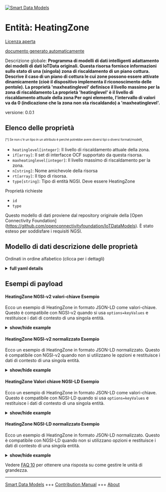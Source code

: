 <!-- 10-Header -->  
[![Smart Data Models](https://smartdatamodels.org/wp-content/uploads/2022/01/SmartDataModels_logo.png "Logo")](https://smartdatamodels.org)  
Entità: HeatingZone  
===================<!-- /10-Header -->  
<!-- 15-License -->  
[Licenza aperta](https://github.com/smart-data-models//dataModel.OCF/blob/master/HeatingZone/LICENSE.md)  
[documento generato automaticamente](https://docs.google.com/presentation/d/e/2PACX-1vTs-Ng5dIAwkg91oTTUdt8ua7woBXhPnwavZ0FxgR8BsAI_Ek3C5q97Nd94HS8KhP-r_quD4H0fgyt3/pub?start=false&loop=false&delayms=3000#slide=id.gb715ace035_0_60)  
<!-- /15-License -->  
<!-- 20-Description -->  
Descrizione globale: **Programma di modelli di dati intelligenti adattamento dei modelli di dati IoTData originali. Questa risorsa fornisce informazioni sullo stato di una (singola) zona di riscaldamento di un piano cottura. Descrive il caso di un piano di cottura le cui zone possono essere attivate dinamicamente (cioè il dispositivo implementa il riconoscimento delle pentole). La proprietà 'maxheatinglevel' definisce il livello massimo per la zona di riscaldamento La proprietà 'heatinglevel' è il livello di riscaldamento attuale della zona Per ogni elemento, l'intervallo di valori va da 0 (indicazione che la zona non sta riscaldando) a 'maxheatinglevel'.**  
versione: 0.0.1  
<!-- /20-Description -->  
<!-- 30-PropertiesList -->  

## Elenco delle proprietà  

<sup><sub>[*] Se non c'è un tipo in un attributo è perché potrebbe avere diversi tipi o diversi formati/modelli</sub></sup>.  
- `heatinglevel[integer]`: Il livello di riscaldamento attuale della zona.  - `if[array]`: Il set di interfacce OCF supportato da questa risorsa.  - `maxheatinglevel[integer]`: Il livello massimo di riscaldamento per la zona.  - `n[string]`: Nome amichevole della risorsa  - `rt[array]`: Il tipo di risorsa.  - `type[string]`: Tipo di entità NGSI. Deve essere HeatingZone  <!-- /30-PropertiesList -->  
<!-- 35-RequiredProperties -->  
Proprietà richieste  
- `id`  - `type`  <!-- /35-RequiredProperties -->  
<!-- 40-RequiredProperties -->  
Questo modello di dati proviene dal repository originale della [Open Connectivity Foundation] (https://github.com/openconnectivityfoundation/IoTDataModels). È stato esteso per soddisfare i requisiti NGSI.  
<!-- /40-RequiredProperties -->  
<!-- 50-DataModelHeader -->  
## Modello di dati descrizione delle proprietà  
Ordinati in ordine alfabetico (clicca per i dettagli)  
<!-- /50-DataModelHeader -->  
<!-- 60-ModelYaml -->  
<details><summary><strong>full yaml details</strong></summary>    
```yaml  
HeatingZone:    
  description: 'Smart Data Models Program adaptation of the original IoTData data Models. This Resource provides information about the status of a (single) heating zone of a Cook-Top. It describes the case of a Cook-Top whose zones can be activated dynamically (i.e. the device implements pot recognition). The Property ''maxheatinglevel'' defines the max level for the heating zone The Property ''heatinglevel'' is the current heating level of the zone   For each element, the value range is from 0 (indication that the zone is not heating) to ''maxheatinglevel''.'    
  properties:    
    heatinglevel:    
      description: The current heating level for the zone.    
      readOnly: true    
      type: integer    
      x-ngsi:    
        type: Property    
    if:    
      description: The OCF Interface set supported by this Resource.    
      items:    
        enum:    
          - oic.if.s    
          - oic.if.baseline    
        type: string    
      minItems: 2    
      readOnly: true    
      type: array    
      uniqueItems: true    
      x-ngsi:    
        type: Property    
    maxheatinglevel:    
      description: The maximum heating level for the zone.    
      readOnly: true    
      type: integer    
      x-ngsi:    
        type: Property    
    n:    
      description: Friendly name of the Resource    
      maxLength: 64    
      readOnly: true    
      type: string    
      x-ngsi:    
        type: Property    
    rt:    
      description: The Resource Type.    
      items:    
        enum:    
          - oic.r.heatingzone    
        maxLength: 64    
        type: string    
      minItems: 1    
      readOnly: true    
      type: array    
      uniqueItems: true    
      x-ngsi:    
        type: Property    
    type:    
      description: NGSI entity type. It has to be HeatingZone    
      enum:    
        - HeatingZone    
      type: string    
      x-ngsi:    
        type: Property    
  required:    
    - id    
    - type    
  type: object    
  x-derived-from: https://github.com/OpenInterConnect/IoTDataModels/blob/master/HeatingZoneResURI.swagger.json    
  x-disclaimer: 'Redistribution and use in source and binary forms, with or without modification, are permitted  provided that the license conditions are met. Copyleft (c) 2022 Contributors to Smart Data Models Program'    
  x-license-url: https://github.com/smart-data-models/dataModel.OCF/blob/master/HeatingZone/LICENSE.md    
  x-model-schema: https://smart-data-models.github.io/dataModel.IoTDataModels/HeatingZone/schema.json    
  x-model-tags: OCF    
  x-version: 0.0.1    
```  
</details>    
<!-- /60-ModelYaml -->  
<!-- 70-MiddleNotes -->  
<!-- /70-MiddleNotes -->  
<!-- 80-Examples -->  
## Esempi di payload  
#### HeatingZone NGSI-v2 valori-chiave Esempio  
Ecco un esempio di HeatingZone in formato JSON-LD come valori-chiave. Questo è compatibile con NGSI-v2 quando si usa `options=keyValues` e restituisce i dati di contesto di una singola entità.  
<details><summary><strong>show/hide example</strong></summary>    
```json  
{  
  "id": "urn:ngsi-ld:HeatingZone:id:THMX:89392478",  
  "dateCreated": "1975-06-12T13:28:15Z",  
  "dateModified": "2020-12-18T11:29:37Z",  
  "source": "Administration treat month also movie oil. I unit nothing green dinner ask. Foot name can.",  
  "name": "Ever hospital bring PM south family foreign necessary. Form story over step everybody watch important.",  
  "alternateName": "Station level action others young energy town. Happy only cover anything sing sit.",  
  "description": "Partner Mr receive view especially read player. Ready consider save listen.",  
  "dataProvider": "Once audience summer themselves. Not avoid natural radio many blood relationship. Keep drug agent tonight.",  
  "owner": [  
    "urn:ngsi-ld:HeatingZone:items:TFYW:95365282",  
    "urn:ngsi-ld:HeatingZone:items:XVWO:21267042"  
  ],  
  "seeAlso": [  
    "urn:ngsi-ld:HeatingZone:items:BKFP:50989634",  
    "urn:ngsi-ld:HeatingZone:items:GWYJ:65777501"  
  ],  
  "location": {  
    "type": "Point",  
    "coordinates": [  
      -22.0545635,  
      124.132065  
    ]  
  },  
  "address": {  
    "streetAddress": "Heart build road end age people third man. Sister nice range election actually.",  
    "addressLocality": "Establish trouble realize us. Learn everything appear most.",  
    "addressRegion": "Control evidence must cover age. Begin think agreement house.",  
    "addressCountry": "Product third back everybody onto science. Three south people stop world model test. Develop final certainly black.",  
    "postalCode": "Exist into kid night power walk. End with student.",  
    "postOfficeBoxNumber": "Player today magazine bag check. Trouble today civil."  
  },  
  "areaServed": "Owner market range executive point."  
}  
```  
</details>  
#### HeatingZone NGSI-v2 normalizzato Esempio  
Ecco un esempio di HeatingZone in formato JSON-LD normalizzato. Questo è compatibile con NGSI-v2 quando non si utilizzano le opzioni e restituisce i dati di contesto di una singola entità.  
<details><summary><strong>show/hide example</strong></summary>    
```json  
{  
  "id": {  
    "type": "string",  
    "value": "urn:ngsi-ld:HeatingZone:id:THMX:89392478"  
  },  
  "dateCreated": {  
    "format": "date-time",  
    "type": "string",  
    "value": "1975-06-12T13:28:15Z"  
  },  
  "dateModified": {  
    "format": "date-time",  
    "type": "string",  
    "value": "2020-12-18T11:29:37Z"  
  },  
  "source": {  
    "type": "string",  
    "value": "Administration treat month also movie oil. I unit nothing green dinner ask. Foot name can."  
  },  
  "name": {  
    "type": "string",  
    "value": "Ever hospital bring PM south family foreign necessary. Form story over step everybody watch important."  
  },  
  "alternateName": {  
    "type": "string",  
    "value": "Station level action others young energy town. Happy only cover anything sing sit."  
  },  
  "description": {  
    "type": "string",  
    "value": "Partner Mr receive view especially read player. Ready consider save listen."  
  },  
  "dataProvider": {  
    "type": "string",  
    "value": "Once audience summer themselves. Not avoid natural radio many blood relationship. Keep drug agent tonight."  
  },  
  "owner": {  
    "type": "array",  
    "value": [  
      "urn:ngsi-ld:HeatingZone:items:TFYW:95365282",  
      "urn:ngsi-ld:HeatingZone:items:XVWO:21267042"  
    ]  
  },  
  "seeAlso": {  
    "type": "array",  
    "value": [  
      "urn:ngsi-ld:HeatingZone:items:BKFP:50989634",  
      "urn:ngsi-ld:HeatingZone:items:GWYJ:65777501"  
    ]  
  },  
  "location": {  
    "type": "object",  
    "value": {  
      "type": "Point",  
      "coordinates": [  
        -22.0545635,  
        124.132065  
      ]  
    }  
  },  
  "address": {  
    "type": "object",  
    "value": {  
      "streetAddress": "Heart build road end age people third man. Sister nice range election actually.",  
      "addressLocality": "Establish trouble realize us. Learn everything appear most.",  
      "addressRegion": "Control evidence must cover age. Begin think agreement house.",  
      "addressCountry": "Product third back everybody onto science. Three south people stop world model test. Develop final certainly black.",  
      "postalCode": "Exist into kid night power walk. End with student.",  
      "postOfficeBoxNumber": "Player today magazine bag check. Trouble today civil."  
    }  
  },  
  "areaServed": {  
    "type": "string",  
    "value": "Owner market range executive point."  
  }  
}  
```  
</details>  
#### HeatingZone Valori chiave NGSI-LD Esempio  
Ecco un esempio di HeatingZone in formato JSON-LD come valori-chiave. Questo è compatibile con NGSI-LD quando si usa `options=keyValues` e restituisce i dati di contesto di una singola entità.  
<details><summary><strong>show/hide example</strong></summary>    
```json  
{  
    "id": "urn:ngsi-ld:HeatingZone:id:THMX:89392478",  
    "dateCreated": "1975-06-12T13:28:15Z",  
    "dateModified": "2020-12-18T11:29:37Z",  
    "source": "Administration treat month also movie oil. I unit nothing green dinner ask. Foot name can.",  
    "name": "Ever hospital bring PM south family foreign necessary. Form story over step everybody watch important.",  
    "alternateName": "Station level action others young energy town. Happy only cover anything sing sit.",  
    "description": "Partner Mr receive view especially read player. Ready consider save listen.",  
    "dataProvider": "Once audience summer themselves. Not avoid natural radio many blood relationship. Keep drug agent tonight.",  
    "owner": [  
        "urn:ngsi-ld:HeatingZone:items:TFYW:95365282",  
        "urn:ngsi-ld:HeatingZone:items:XVWO:21267042"  
    ],  
    "seeAlso": [  
        "urn:ngsi-ld:HeatingZone:items:BKFP:50989634",  
        "urn:ngsi-ld:HeatingZone:items:GWYJ:65777501"  
    ],  
    "location": {  
        "type": "Point",  
        "coordinates": [  
            -22.0545635,  
            124.132065  
        ]  
    },  
    "address": {  
        "streetAddress": "Heart build road end age people third man. Sister nice range election actually.",  
        "addressLocality": "Establish trouble realize us. Learn everything appear most.",  
        "addressRegion": "Control evidence must cover age. Begin think agreement house.",  
        "addressCountry": "Product third back everybody onto science. Three south people stop world model test. Develop final certainly black.",  
        "postalCode": "Exist into kid night power walk. End with student.",  
        "postOfficeBoxNumber": "Player today magazine bag check. Trouble today civil."  
    },  
    "areaServed": "Owner market range executive point.",  
    "@context": [  
        "https://smartdatamodels.org/context.jsonld",  
        "https://raw.githubusercontent.com/smart-data-models/dataModel.OCF/master/context.jsonld"  
    ]  
}  
```  
</details>  
#### HeatingZone NGSI-LD normalizzato Esempio  
Ecco un esempio di HeatingZone in formato JSON-LD normalizzato. Questo è compatibile con NGSI-LD quando non si utilizzano opzioni e restituisce i dati di contesto di una singola entità.  
<details><summary><strong>show/hide example</strong></summary>    
```json  
{  
    "id": "urn:ngsi-ld:HeatingZone:id:RBNR:18879286",  
    "dateCreated": {  
        "type": "Property",  
        "value": {  
            "@type": "DateTime",  
            "@value": "1986-11-22T05:39:29Z"  
        }  
    },  
    "dateModified": {  
        "type": "Property",  
        "value": {  
            "@type": "DateTime",  
            "@value": "1999-08-09T02:32:27Z"  
        }  
    },  
    "source": {  
        "type": "Property",  
        "value": "Throw range clear base. Certain discover middle old along law. Whose sea pressure."  
    },  
    "name": {  
        "type": "Property",  
        "value": "Leg stop defense. Meeting coach success single administration."  
    },  
    "alternateName": {  
        "type": "Property",  
        "value": "Already girl visit national total. Whatever expert mouth plan yard."  
    },  
    "description": {  
        "type": "Property",  
        "value": "Too exactly Mrs letter camera thing ability. Article under culture company perform high."  
    },  
    "dataProvider": {  
        "type": "Property",  
        "value": "Eight ever who look. Point establish however stop."  
    },  
    "owner": {  
        "type": "Property",  
        "value": [  
            "urn:ngsi-ld:HeatingZone:items:SJDN:43138533",  
            "urn:ngsi-ld:HeatingZone:items:SHII:92547783"  
        ]  
    },  
    "seeAlso": {  
        "type": "Property",  
        "value": [  
            "urn:ngsi-ld:HeatingZone:items:BOFC:36575947"  
        ]  
    },  
    "location": {  
        "type": "Property",  
        "value": {  
            "type": "Point",  
            "coordinates": [  
                -13.2668295,  
                -167.674428  
            ]  
        }  
    },  
    "address": {  
        "type": "Property",  
        "value": {  
            "streetAddress": "Business toward style really least several affect. Would school plan can company his. Court memory one central remain south.",  
            "addressLocality": "Race class police use certainly lay seat. Issue upon determine possible everybody agree catch the. Then ground performance exactly. Kind place court later PM.",  
            "addressRegion": "According practice west media political senior. Stuff leader lead make challenge. Picture level check look. Machine throughout image tonight.",  
            "addressCountry": "Until kid city law least knowledge. Respond especially true adult well. Affect all nothing.",  
            "postalCode": "Art black reality herself. Although friend relate floor western in expect. Establish staff become method imagine center.",  
            "postOfficeBoxNumber": "Old employee sometimes example recent. Card space while fact meet consider."  
        }  
    },  
    "areaServed": {  
        "type": "Property",  
        "value": "Authority amount in middle. Physical own save skin store political stock man. Bank six similar issue."  
    },  
    "@context": [  
        "https://smartdatamodels.org/context.jsonld",  
        "https://raw.githubusercontent.com/smart-data-models/dataModel.OCF/master/context.jsonld"  
    ]  
}  
```  
</details><!-- /80-Examples -->  
<!-- 90-FooterNotes -->  
<!-- /90-FooterNotes -->  
<!-- 95-Units -->  
Vedere [FAQ 10](https://smartdatamodels.org/index.php/faqs/) per ottenere una risposta su come gestire le unità di grandezza.  
<!-- /95-Units -->  
<!-- 97-LastFooter -->  
---  
[Smart Data Models](https://smartdatamodels.org) +++ [Contribution Manual](https://bit.ly/contribution_manual) +++ [About](https://bit.ly/Introduction_SDM)<!-- /97-LastFooter -->  
